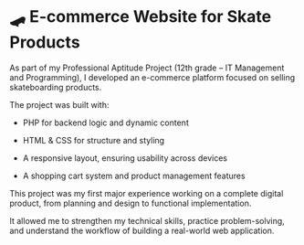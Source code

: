 # 🛹 E-commerce Website for Skate Products

As part of my Professional Aptitude Project (12th grade – IT Management and Programming), I developed an e-commerce platform focused on selling skateboarding products.

The project was built with:

- PHP for backend logic and dynamic content

- HTML & CSS for structure and styling

- A responsive layout, ensuring usability across devices

- A shopping cart system and product management features



This project was my first major experience working on a complete digital product, from planning and design to functional implementation.



It allowed me to strengthen my technical skills, practice problem-solving, and understand the workflow of building a real-world web application.




